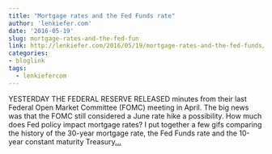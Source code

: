 ```yaml
---
title: "Mortgage rates and the Fed Funds rate"
author: 'lenkiefer.com'
date: '2016-05-19'
slug: mortgage-rates-and-the-fed-fun
link: http://lenkiefer.com/2016/05/19/mortgage-rates-and-the-fed-funds/
categories:
- bloglink
tags:
  - lenkiefercom
---
```


YESTERDAY THE FEDERAL RESERVE RELEASED minutes from their last Federal Open Market Committee (FOMC) meeting in April. The big news was that the FOMC still considered a June rate hike a possibility. How much does Fed policy impact mortgage rates? I put together a few gifs comparing the history of the 30-year mortgage rate, the Fed Funds rate and the 10-year constant maturity Treasury[... <i class="fas fa-external-link-alt"></i>](http://lenkiefer.com/2016/05/19/mortgage-rates-and-the-fed-funds/)

